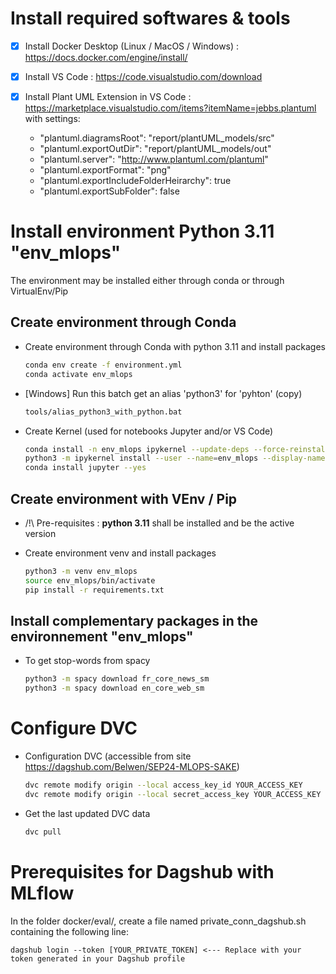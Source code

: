 # Install required softwares & tools

- [x] Install Docker Desktop (Linux / MacOS / Windows) : 
	https://docs.docker.com/engine/install/

- [x] Install VS Code : https://code.visualstudio.com/download

- [x] Install Plant UML Extension in VS Code : 
	https://marketplace.visualstudio.com/items?itemName=jebbs.plantuml
	with settings:
  - "plantuml.diagramsRoot": "report/plantUML_models/src"
  - "plantuml.exportOutDir": "report/plantUML_models/out"
  - "plantuml.server": "http://www.plantuml.com/plantuml"
  - "plantuml.exportFormat": "png"
  - "plantuml.exportIncludeFolderHeirarchy": true
  - "plantuml.exportSubFolder": false

# Install environment Python 3.11 "env_mlops"

The environment may be installed either through conda or through VirtualEnv/Pip

## Create environment through Conda
- Create environment through Conda with python 3.11 and install packages
	```sh
	conda env create -f environment.yml 
	conda activate env_mlops 
	```

- [Windows] Run this batch get an alias 'python3' for 'pyhton' (copy)
	```sh
	tools/alias_python3_with_python.bat
	```

- Create Kernel (used for notebooks Jupyter and/or VS Code)
	```sh
	conda install -n env_mlops ipykernel --update-deps --force-reinstall --yes
	python3 -m ipykernel install --user --name=env_mlops --display-name "env_mlops"
	conda install jupyter --yes
	```

## Create environment with VEnv / Pip
- /!\ Pre-requisites : **python 3.11** shall be installed and be the active version

- Create environment venv and install packages
	```sh
	python3 -m venv env_mlops
	source env_mlops/bin/activate
	pip install -r requirements.txt
	```

## Install complementary packages in the environnement "env_mlops"

- To get stop-words from spacy
	```sh
	python3 -m spacy download fr_core_news_sm
	python3 -m spacy download en_core_web_sm
	```

# Configure DVC

- Configuration DVC (accessible from site https://dagshub.com/Belwen/SEP24-MLOPS-SAKE)
	```sh
	dvc remote modify origin --local access_key_id YOUR_ACCESS_KEY
	dvc remote modify origin --local secret_access_key YOUR_ACCESS_KEY
	```

- Get the last updated DVC data
	```sh
	dvc pull 
	```
# Prerequisites for Dagshub with MLflow
In the folder docker/eval/, create a file named private_conn_dagshub.sh containing the following line:
```
dagshub login --token [YOUR_PRIVATE_TOKEN] <--- Replace with your token generated in your Dagshub profile
```


